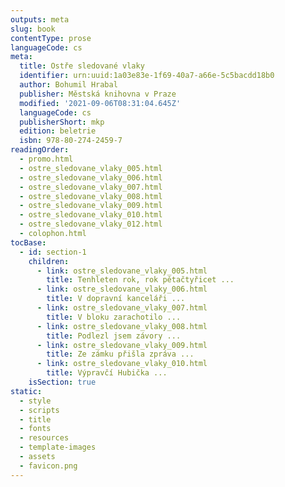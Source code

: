 ```yaml
---
outputs: meta
slug: book
contentType: prose
languageCode: cs
meta:
  title: Ostře sledované vlaky
  identifier: urn:uuid:1a03e83e-1f69-40a7-a66e-5c5bacdd18b0
  author: Bohumil Hrabal
  publisher: Městská knihovna v Praze
  modified: '2021-09-06T08:31:04.645Z'
  languageCode: cs
  publisherShort: mkp
  edition: beletrie
  isbn: 978-80-274-2459-7
readingOrder:
  - promo.html
  - ostre_sledovane_vlaky_005.html
  - ostre_sledovane_vlaky_006.html
  - ostre_sledovane_vlaky_007.html
  - ostre_sledovane_vlaky_008.html
  - ostre_sledovane_vlaky_009.html
  - ostre_sledovane_vlaky_010.html
  - ostre_sledovane_vlaky_012.html
  - colophon.html
tocBase:
  - id: section-1
    children:
      - link: ostre_sledovane_vlaky_005.html
        title: Tenhleten rok, rok pětačtyřicet ...
      - link: ostre_sledovane_vlaky_006.html
        title: V dopravní kanceláři ...
      - link: ostre_sledovane_vlaky_007.html
        title: V bloku zarachotilo ...
      - link: ostre_sledovane_vlaky_008.html
        title: Podlezl jsem závory ...
      - link: ostre_sledovane_vlaky_009.html
        title: Ze zámku přišla zpráva ...
      - link: ostre_sledovane_vlaky_010.html
        title: Výpravčí Hubička ...
    isSection: true
static:
  - style
  - scripts
  - title
  - fonts
  - resources
  - template-images
  - assets
  - favicon.png
---
```

